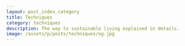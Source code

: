 ```yaml
---
layout: post_index_category
title: Techniques
category: techniques
description: The way to sustainable living explained in details.
image: /assets/p/posts/techniques/og.jpg
---
```

